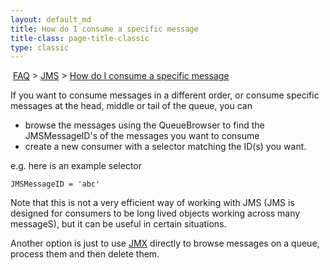```yaml
---
layout: default_md
title: How do I consume a specific message 
title-class: page-title-classic
type: classic
---
```


 [FAQ](faq) > [JMS](jms) > [How do I consume a specific message](how-do-i-consume-a-specific-message)


If you want to consume messages in a different order, or consume specific messages at the head, middle or tail of the queue, you can

*   browse the messages using the QueueBrowser to find the JMSMessageID's of the messages you want to consume
*   create a new consumer with a selector matching the ID(s) you want.

e.g. here is an example selector
```
JMSMessageID = 'abc'
```
Note that this is not a very efficient way of working with JMS (JMS is designed for consumers to be long lived objects working across many messageS), but it can be useful in certain situations.

Another option is just to use [JMX](jmx) directly to browse messages on a queue, process them and then delete them.

